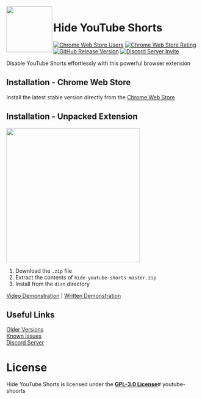 <img width="120" height="120" align="left" style="float: left" src="https://i.imgur.com/GqVlqC1.png">

# Hide YouTube Shorts
[![Chrome Web Store Users](https://img.shields.io/chrome-web-store/users/aljlkinhomaaahfdojalfmimeidofpih?color=%233694ff&label=users&style=for-the-badge)](https://chrome.google.com/webstore/detail/hide-youtube-shorts/epgdblohfbmigelolmilnjhaoikmjdan)
[![Chrome Web Store Rating](https://img.shields.io/chrome-web-store/rating/aljlkinhomaaahfdojalfmimeidofpih?color=%239c61d4&style=for-the-badge)](https://chrome.google.com/webstore/detail/hide-youtube-shorts/epgdblohfbmigelolmilnjhaoikmjdan)
[![GitHub Release Version](https://img.shields.io/github/v/release/probablyraging/hide-youtube-shorts?color=%23ed8c32&style=for-the-badge)](https://chrome.google.com/webstore/detail/hide-youtube-shorts/epgdblohfbmigelolmilnjhaoikmjdan)
[![Discord Server Invite](https://img.shields.io/discord/1118134033361154119?style=for-the-badge&label=Discord&color=%235865f2)](https://discord.com/invite/HrhzwdB82j)

Disable YouTube Shorts effortlessly with this powerful browser extension

## Installation - Chrome Web Store
Install the latest stable version directly from the [Chrome Web Store](https://chrome.google.com/webstore/detail/aljlkinhomaaahfdojalfmimeidofpih)

## Installation - Unpacked Extension
<img width=350 style="align: center" src="https://i.imgur.com/RBUP2pE.png">

1. Download the `.zip` file
2. Extract the contents of `hide-youtube-shorts-master.zip`
3. Install from the `dist` directory

[Video Demonstration](https://www.youtube.com/watch?v=hIRX1dpfqHc) | [Written Demonstration](https://developer.chrome.com/docs/extensions/mv3/getstarted/development-basics/#load-unpacked)

## Useful Links
[Older Versions](https://github.com/ProbablyRaging/hide-youtube-shorts/releases)<br>
[Known Issues](https://github.com/ProbablyRaging/hide-youtube-shorts/issues/2)<br>
[Discord Server](https://discord.com/invite/HrhzwdB82j)

# License
Hide YouTube Shorts is licensed under the **[GPL-3.0 License](./LICENSE)**# youtube-shoorts
